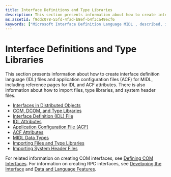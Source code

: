 ```yaml
---
title: Interface Definitions and Type Libraries
description: This section presents information about how to create interface definition language (IDL) files and application configuration files (ACF) for MIDL, including reference pages for IDL and ACF attributes.
ms.assetid: f9ddc078-55fd-4fad-b8ef-b4f3ca49ecf6
keywords: ["Microsoft Interface Definition Language MIDL , described, interface definitions and type libraries", "interfaces MIDL , definitions", "type libraries MIDL"]
---
```


# Interface Definitions and Type Libraries

This section presents information about how to create interface definition language (IDL) files and application configuration files (ACF) for MIDL, including reference pages for IDL and ACF attributes. There is also information about how to import files, type libraries, and system header files.

-   [Interfaces in Distributed Objects](interfaces-in-distributed-objects.md)
-   [COM, DCOM, and Type Libraries](com-dcom-and-type-libraries.md)
-   [Interface Definition (IDL) File](interface-definition-idl-file.md)
-   [IDL Attributes](idl-attributes.md)
-   [Application Configuration File (ACF)](application-configuration-file-acf-.md)
-   [ACF Attributes](acf-attributes.md)
-   [MIDL Data Types](midl-data-types.md)
-   [Importing Files and Type Libraries](importing-files-and-type-libraries.md)
-   [Importing System Header Files](importing-system-header-files.md)

For related information on creating COM interfaces, see [Defining COM Interfaces](_com_defining_com_interfaces). For information on creating RPC interfaces, see [Developing the Interface](https://msdn.microsoft.com/library/windows/desktop/aa373635) and [Data and Language Features](https://msdn.microsoft.com/library/windows/desktop/aa373621).

 

 




